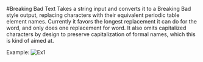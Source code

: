 #Breaking Bad Text
Takes a string input and converts it to a Breaking Bad style output, replacing characters with their equivalent periodic table element names. Currently it favors the longest replacement it can do for the word, and only does one replacement for word. It also omits capitalized characters by design to preserve capitalization of formal names, which this is kind of aimed at.


  Example:
![Ex1](http://i.imgur.com/lQl8YRd.png)
